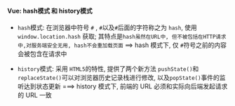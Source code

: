 #### Vue: hash模式 和 history模式
- `hash`模式: 在浏览器中符号 `#` , `#`以及`#`后面的字符称之为 `hash`, 使用 `window.location.hash` 获取; 其特点是`hash虽然在URL中, 但不被包括在HTTP请求中,对服务端安全无用, hash不会重加载页面` ==> hash 模式下, 仅 `#`符号之前的内容会被包含在请求中

- `history`模式: 采用 `HTML5`的特性, 提供了两个新方法 `pushState()`和`replaceState()`可以对浏览器历史记录栈进行修改, 以及`popState()`事件的监听达到状态更新 ===> history 模式下, 前端的 URL 必须和实际向后端发起请求的 URL 一致
